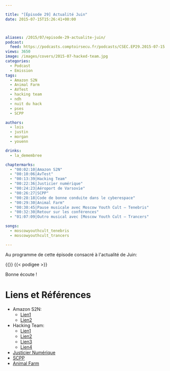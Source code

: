 ```yaml
---

title: "[Épisode 29] Actualité Juin"
date: 2015-07-15T15:26:41+00:00



aliases: /2015/07/episode-29-actualite-juin/
podcast:
  feed: https://podcasts.comptoirsecu.fr/podcasts/CSEC.EP29.2015-07-15.ACTU_JUIN.mp3
views: 3650
image: /images/covers/2015-07-hacked-team.jpg
categories:
  - Podcast
  - Emission
tags:
  - Amazon S2N
  - Animal Farm
  - AVTest
  - hacking team
  - ndh
  - nuit du hack
  - pses
  - SCPP

authors:
  - lois
  - justin
  - morgan
  - youenn

drinks:
  - la_demembree

chaptermarks:
  - "00:02:10|Amazon S2N"
  - "00:10:06|AvTest"
  - "00:13:39|Hacking Team"
  - "00:22:36|Justicier numérique"
  - "00:24:23|Aéroport de Varsovie"
  - "00:26:27|SCPP"
  - "00:28:18|Code de bonne conduite dans le cyberespace"
  - "00:29:30|Animal Farm"
  - "00:30:45|Pause musicale avec Moscow Youth Cult – Tenebris"
  - "00:32:30|Retour sur les conférences"
  - "01:07:09|Outro musical avec [Moscow Youth Cult – Trancers"

songs:
  - moscowyouthcult_tenebris
  - moscowyouthcult_trancers

---
```



Au programme de cette épisode consacré à l'actualité de Juin:

{{<chaptermarks>}}
{{< podigee >}}


Bonne écoute !

# Liens et Références

- Amazon S2N:
  - [Lien1](http://www.undernews.fr/authentification-biometrie/amazon-publie-son-module-cryptographique-tls-open-source.html)
  - [Lien2](https://nakedsecurity.sophos.com/2015/07/06/amazon-releases-low-cholesterol-heartbleed-medicine-s2n/)
- Hacking Team:
  - [Lien1](http://www.csoonline.com/article/2943968/data-breach/hacking-team-hacked-attackers-claim-400gb-in-dumped-data.html)
  - [Lien2](http://www.csoonline.com/article/2944333/data-breach/hacking-team-responds-to-data-breach-issues-public-threats-and-denials.html)
  - [Lien3](http://korben.info/hacking-team-pirate-400-gb-de-donnees-dans-la-nature.html)
  - [Lien4](http://www.lefigaro.fr/secteur/high-tech/2015/07/06/32001-20150706ARTFIG00097-le-spectaculaire-piratage-d-une-societe-de-surveillance-des-internautes.php)
- [Justicier Numérique](https://nakedsecurity.sophos.com/2015/06/29/one-man-emailed-97931-people-to-tell-them-their-passwords-had-been-stolen)
- [SCPP](http://www.undernews.fr/warez-telechargement/incitation-au-piratage-un-magazine-francais-condamne-a-10-000-e-damende.html)
- [Animal Farm](http://www.undernews.fr/reseau-securite/dino-un-autre-logiciel-espion-francais-decouvert.html)
